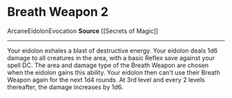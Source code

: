 ﻿---
actions: '[two-actions]'
cost: null
element: null
frequency: null
id: '767'
name: Breath Weapon
rarity: Common
requirement: null
school: Evocation
source: '[[DATABASE/source/Secrets of Magic|Secrets of Magic]]'
trait:
- '[[DATABASE/trait/Arcane|Arcane]]'
- '[[DATABASE/trait/Eidolon|Eidolon]]'
- '[[DATABASE/trait/Evocation|Evocation]]'
trigger: null
type: Action

---
# Breath Weapon <span class="action-icon">2</span>

<span class="item-trait">Arcane</span><span class="item-trait">Eidolon</span><span class="item-trait">Evocation</span>
**Source** [[Secrets of Magic]]

---
Your eidolon exhales a blast of destructive energy. Your eidolon deals 1d6 damage to all creatures in the area, with a basic Reflex save against your spell DC. The area and damage type of the Breath Weapon are chosen when the eidolon gains this ability. Your eidolon then can't use their Breath Weapon again for the next 1d4 rounds.
 At 3rd level and every 2 levels thereafter, the damage increases by 1d6.